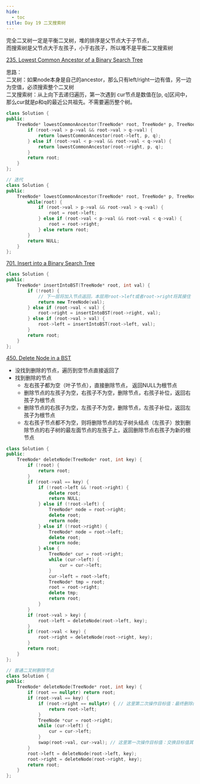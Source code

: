```yaml
---
hide:
  - toc
title: Day 19 二叉搜索树
---
```

完全二叉树一定是平衡二叉树，堆的排序是父节点大于子节点，<br>
而搜索树是父节点大于左孩子，小于右孩子，所以堆不是平衡二叉搜索树

[235. Lowest Common Ancestor of a Binary Search Tree](https://leetcode.cn/problems/lowest-common-ancestor-of-a-binary-search-tree/)

思路：<br>
二叉树：如果node本身是自己的ancestor，那么只有left/right一边有值，另一边为空值，必须搜索整个二叉树<br>
二叉搜索树：从上向下去递归遍历，第一次遇到 cur节点是数值在[p, q]区间中，那么cur就是p和q的最近公共祖先。不需要遍历整个树。
```cpp
class Solution {
public:
    TreeNode* lowestCommonAncestor(TreeNode* root, TreeNode* p, TreeNode* q) {
        if (root->val > p->val && root->val > q->val) {
            return lowestCommonAncestor(root->left, p, q);
        } else if (root->val < p->val && root->val < q->val) {
            return lowestCommonAncestor(root->right, p, q);
        }
        return root;
    }
};

// 迭代
class Solution {
public:
    TreeNode* lowestCommonAncestor(TreeNode* root, TreeNode* p, TreeNode* q) {
        while(root) {
            if (root->val > p->val && root->val > q->val) {
                root = root->left;
            } else if (root->val < p->val && root->val < q->val) {
                root = root->right;
            } else return root;
        }
        return NULL;
    }
};
```

[701. Insert into a Binary Search Tree](https://leetcode.cn/problems/insert-into-a-binary-search-tree/)

```cpp
class Solution {
public:
    TreeNode* insertIntoBST(TreeNode* root, int val) {
        if (!root) {
            // 下一层将加入节点返回，本层用root->left或者root->right将其接住
            return new TreeNode(val);
        } else if (root->val < val) {
            root->right = insertIntoBST(root->right, val);
        } else if (root->val > val) {
            root->left = insertIntoBST(root->left, val);
        }
        return root;
    }
};
```

[450. Delete Node in a BST](https://leetcode.cn/problems/delete-node-in-a-bst/)

- 没找到删除的节点，遍历到空节点直接返回了
- 找到删除的节点
	- 左右孩子都为空（叶子节点），直接删除节点， 返回NULL为根节点
	- 删除节点的左孩子为空，右孩子不为空，删除节点，右孩子补位，返回右孩子为根节点
   - 删除节点的右孩子为空，左孩子不为空，删除节点，左孩子补位，返回左孩子为根节点
  - 左右孩子节点都不为空，则将删除节点的左子树头结点（左孩子）放到删除节点的右子树的最左面节点的左孩子上，返回删除节点右孩子为新的根节点

```cpp
class Solution {
public:
    TreeNode* deleteNode(TreeNode* root, int key) {
        if (!root) {
            return root;
        } 
        if (root->val == key) {
            if (!root->left && !root->right) {
                delete root;
                return NULL;
            } else if (!root->left) {
                TreeNode* node = root->right;
                delete root;
                return node;
            } else if (!root->right) {
                TreeNode* node = root->left;
                delete root;
                return node;
            } else {
                TreeNode* cur = root->right;
                while (cur->left) {
                    cur = cur->left;
                }
                cur->left = root->left;
                TreeNode* tmp = root;
                root = root->right;
                delete tmp;
                return root;
            }
        }
        if (root->val > key) {
            root->left = deleteNode(root->left, key);
        }
        if (root->val < key) {
            root->right = deleteNode(root->right, key);
        }
        return root;
    }
};

// 普通二叉树删除节点
class Solution {
public:
    TreeNode* deleteNode(TreeNode* root, int key) {
        if (root == nullptr) return root;
        if (root->val == key) {
            if (root->right == nullptr) { // 这里第二次操作目标值：最终删除的作用
                return root->left;
            }
            TreeNode *cur = root->right;
            while (cur->left) {
                cur = cur->left;
            }
            swap(root->val, cur->val); // 这里第一次操作目标值：交换目标值其右子树最左面节点。
        }
        root->left = deleteNode(root->left, key);
        root->right = deleteNode(root->right, key);
        return root;
    }
};
```
